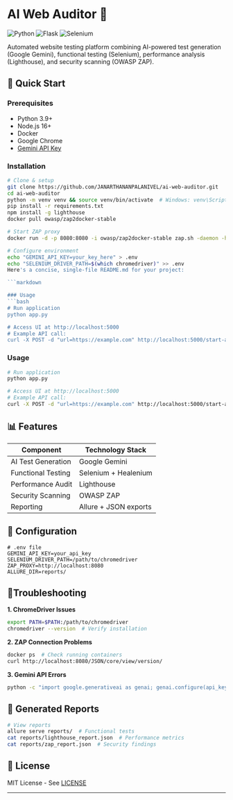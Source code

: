# AI Web Auditor 🤖

![Python](https://img.shields.io/badge/Python-3.9%2B-blue)
![Flask](https://img.shields.io/badge/Flask-2.0%2B-lightgrey)
![Selenium](https://img.shields.io/badge/Selenium-4.0%2B-orange)

Automated website testing platform combining AI-powered test generation (Google Gemini), functional testing (Selenium), performance analysis (Lighthouse), and security scanning (OWASP ZAP).

## 🚀 Quick Start

### Prerequisites
- Python 3.9+
- Node.js 16+
- Docker
- Google Chrome
- [Gemini API Key](https://aistudio.google.com/app/apikey)

### Installation
```bash
# Clone & setup
git clone https://github.com/JANARTHANANPALANIVEL/ai-web-auditor.git
cd ai-web-auditor
python -m venv venv && source venv/bin/activate  # Windows: venv\Scripts\activate
pip install -r requirements.txt
npm install -g lighthouse
docker pull owasp/zap2docker-stable

# Start ZAP proxy
docker run -d -p 8080:8080 -i owasp/zap2docker-stable zap.sh -daemon -host 0.0.0.0 -port 8080 -config api.disablekey=true

# Configure environment
echo "GEMINI_API_KEY=your_key_here" > .env
echo "SELENIUM_DRIVER_PATH=$(which chromedriver)" >> .env
Here's a concise, single-file README.md for your project:

```markdown

### Usage
```bash
# Run application
python app.py

# Access UI at http://localhost:5000
# Example API call:
curl -X POST -d "url=https://example.com" http://localhost:5000/start-audit
```
### Usage
```bash
# Run application
python app.py

# Access UI at http://localhost:5000
# Example API call:
curl -X POST -d "url=https://example.com" http://localhost:5000/start-audit
```

## 📊 Features
| Component          | Technology Stack      |
|--------------------|-----------------------|
| AI Test Generation | Google Gemini         |
| Functional Testing | Selenium + Healenium  |
| Performance Audit  | Lighthouse            |
| Security Scanning  | OWASP ZAP             |
| Reporting          | Allure + JSON exports |

## 🔧 Configuration
```env
# .env file
GEMINI_API_KEY=your_api_key
SELENIUM_DRIVER_PATH=/path/to/chromedriver
ZAP_PROXY=http://localhost:8080
ALLURE_DIR=reports/
```

## 📍Troubleshooting
**1. ChromeDriver Issues**
```bash
export PATH=$PATH:/path/to/chromedriver
chromedriver --version  # Verify installation
```

**2. ZAP Connection Problems**
```bash
docker ps  # Check running containers
curl http://localhost:8080/JSON/core/view/version/
```

**3. Gemini API Errors**
```bash
python -c "import google.generativeai as genai; genai.configure(api_key='YOUR_KEY'); print(genai.list_models())"
```

## 📂 Generated Reports
```bash
# View reports
allure serve reports/  # Functional tests
cat reports/lighthouse_report.json  # Performance metrics
cat reports/zap_report.json  # Security findings
```

## 📜 License
MIT License - See [LICENSE](LICENSE)

---

